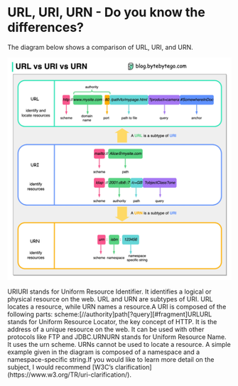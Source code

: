 # URL, URI, URN - Do you know the differences?

The diagram below shows a comparison of URL, URI, and URN.<p>
  <img src="../images/url-uri-urn.jpg" />
</p>
URIURI stands for Uniform Resource Identifier. It identifies a logical or physical resource on the web. URL and URN are subtypes of URI. URL locates a resource, while URN names a resource.A URI is composed of the following parts: 
scheme:[//authority]path[?query][#fragment]URLURL stands for Uniform Resource Locator, the key concept of HTTP. It is the address of a unique resource on the web. It can be used with other protocols like FTP and JDBC.URNURN stands for Uniform Resource Name. It uses the urn scheme. URNs cannot be used to locate a resource. A simple example given in the diagram is composed of a namespace and a namespace-specific string.If you would like to learn more detail on the subject, I would recommend [W3C’s clarification](https://www.w3.org/TR/uri-clarification/).